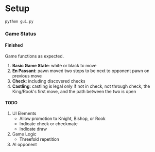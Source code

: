 # Setup

`python gui.py`

### Game Status

#### Finished

Game functions as expected.

1. **Basic Game State**: white or black to move
2. **En Passant**: pawn moved two steps to be next to opponent pawn on previous move
3. **Check**: including discovered checks
4. **Castling**: castling is legal only if not in check, not through check, the King/Rook's first move, and the path between the two is open

#### TODO
1. UI Elements
    - Allow promotion to Knight, Bishop, or Rook
    - Indicate check or checkmate
    - Indicate draw
2. Game Logic
    - Threefold repetition
3. AI opponent
